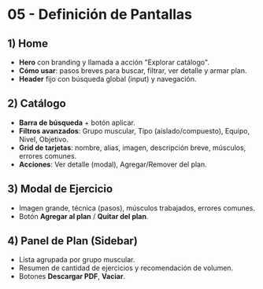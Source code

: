 # 05 - Definición de Pantallas

## 1) Home
- **Hero** con branding y llamada a acción "Explorar catálogo".
- **Cómo usar**: pasos breves para buscar, filtrar, ver detalle y armar plan.
- **Header** fijo con búsqueda global (input) y navegación.

## 2) Catálogo
- **Barra de búsqueda** + botón aplicar.
- **Filtros avanzados**: Grupo muscular, Tipo (aislado/compuesto), Equipo, Nivel, Objetivo.
- **Grid de tarjetas**: nombre, alias, imagen, descripción breve, músculos, errores comunes.
- **Acciones**: Ver detalle (modal), Agregar/Remover del plan.

## 3) Modal de Ejercicio
- Imagen grande, técnica (pasos), músculos trabajados, errores comunes.
- Botón **Agregar al plan** / **Quitar del plan**.

## 4) Panel de Plan (Sidebar)
- Lista agrupada por grupo muscular.
- Resumen de cantidad de ejercicios y recomendación de volumen.
- Botones **Descargar PDF**, **Vaciar**.
